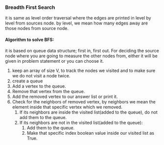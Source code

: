 ### Breadth First Search

it is same as level order traversal where the edges are printed in level by level from sources node.
by level, we mean how many edges away are those nodes from source node.

#### Algorithm to solve BFS:

it is based on queue data structure; first in, first out.
For deciding the source node where you are going to measure the other nodes from, either it will be given in problem statement or you can choose it.

1. keep an array of size V, to track the nodes we visited and to make sure we do not visit a node twice.
2. create a queue
3. Add a vertex to the queue.
4. Remove that vertex from the queue.
5. Add the removed vertex to our answer list or print it.
6. Check for the neighbors of removed vertex, by neighbors we mean the element inside that specific vertex which we removed.
   1. If its neighbors are inside the visited list(added to the queue), do not add them to the queue.
   2. If its neighbors are not in the visited list(added to the queue):
      1. Add them to the queue.
      2. Make that specific index boolean value inside our visited list as True.
